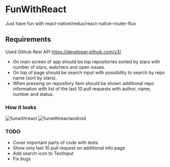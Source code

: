 # FunWithReact
Just have fun with react-native/redux/react-native-router-flux

## Requirements
 Used Github Rest API https://developer.github.com/v3/
 - On main screen of app should be top repositories sorted by stars with number of stars, watchers and open issues.
 - On top of page should be search input with possibility to search by repo name (sort by stars).
 - When pressing on repository item should be shown additional repo information with list of the last 10 pull requests with author, name, number and status.


### How it looks
![funwithreact](https://cloud.githubusercontent.com/assets/22913344/24838166/190ae636-1d4b-11e7-8d6d-2bb8ccdb78f4.gif)
![funwithreactandroid](https://cloud.githubusercontent.com/assets/22913344/24838739/c87f0524-1d56-11e7-85cc-2119945b7107.gif)

### TODO
 - Cover important parts of code with tests
 - Show only last 10 pull request on additional info page
 - Add search icon to TextInput
 - Fix bugs

 


